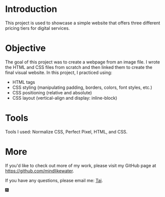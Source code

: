 # Introduction

This project is used to showcase a simple website that offers three different pricing tiers for digital services.  

# Objective

The goal of this project was to create a webpage from an image file.  I wrote the HTML and CSS files from scratch and then linked them to create the final visual website.  In this project, I practiced using:

- HTML tags
- CSS styling (manipulating padding, borders, colors, font styles, etc.)
- CSS positioning (relative and absolute)
- CSS layout (vertical-align and display: inline-block)

# Tools

Tools I used: Normalize CSS, Perfect Pixel, HTML, and CSS.

# More

If you'd like to check out more of my work, please visit my GitHub page at https://github.com/mindlikewater.

If you have any questions, please email me: [Tai](mailto:mindlikewater@gmail.com).

:fireworks:
